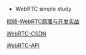 
- WebRTC simple study
  
[视频-WebRTC原理与开发实战](https://www.bilibili.com/video/BV1Zz4y137Un?spm_id_from=333.788.player.switch&vd_source=3c71e3397ca331aa190dd5e2f3a7c122&p=9)


[WebRTC-CSDN](https://blog.csdn.net/weixin_38102771/category_12369537.html)

[WebRTC-API](https://developer.mozilla.org/zh-CN/docs/Web/API/WebRTC_API)